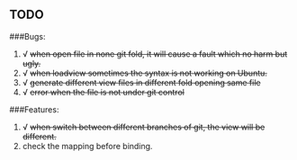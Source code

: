 TODO
---

###Bugs:
1. √ ~~when open file in none git fold, it will cause a fault which no harm but ugly.~~
2. √ ~~when loadview sometimes the syntax is not working on Ubuntu.~~
3. √ ~~generate different view files in different fold opening same file~~
4. √ ~~error when the file is not under git control~~

###Features:
1. √ ~~when switch between different branches of git, the view will be different.~~
2. check the mapping before binding.
